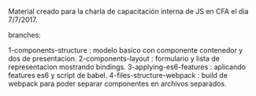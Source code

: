 Material creado para la charla de capacitación interna de JS en CFA el dia 7/7/2017.

branches:

1-components-structure : modelo basico con componente contenedor y dos de presentacion.
2-components-layout : formulario y lista de representacion mostrando bindings.
3-applying-es6-features : aplicando features es6 y script de babel.
4-files-structure-webpack : build de webpack para poder separar componentes en archivos separados.